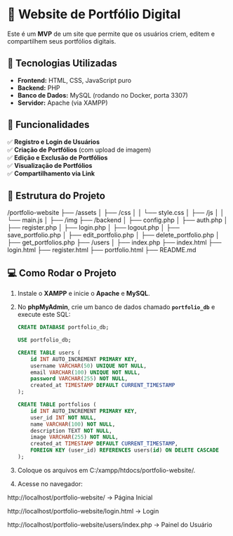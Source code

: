 # 📌 Website de Portfólio Digital

Este é um **MVP** de um site que permite que os usuários criem, editem e compartilhem seus portfólios digitais.

## 🚀 Tecnologias Utilizadas
- **Frontend:** HTML, CSS, JavaScript puro
- **Backend:** PHP
- **Banco de Dados:** MySQL (rodando no Docker, porta 3307)
- **Servidor:** Apache (via XAMPP)

## 📌 Funcionalidades
✅ **Registro e Login de Usuários**  
✅ **Criação de Portfólios** (com upload de imagem)  
✅ **Edição e Exclusão de Portfólios**  
✅ **Visualização de Portfólios**  
✅ **Compartilhamento via Link**  

## 📂 Estrutura do Projeto
/portfolio-website
 ├── /assets
 │   ├── /css
 │   │   └── style.css
 │   ├── /js
 │   │   └── main.js
 │   ├── /img
 ├── /backend
 │   ├── config.php
 │   ├── auth.php
 │   ├── register.php
 │   ├── login.php
 │   ├── logout.php
 │   ├── save_portfolio.php
 │   ├── edit_portfolio.php
 │   ├── delete_portfolio.php
 │   ├── get_portfolios.php
 ├── /users
 │   ├── index.php
 ├── index.html
 ├── login.html
 ├── register.html
 ├── portfolio.html
 ├── README.md


## 💻 Como Rodar o Projeto
1. Instale o **XAMPP** e inicie o **Apache** e **MySQL**.

2. No **phpMyAdmin**, crie um banco de dados chamado **`portfolio_db`** e execute este SQL:
   ```sql
   CREATE DATABASE portfolio_db;

   USE portfolio_db;

   CREATE TABLE users (
       id INT AUTO_INCREMENT PRIMARY KEY,
       username VARCHAR(50) UNIQUE NOT NULL,
       email VARCHAR(100) UNIQUE NOT NULL,
       password VARCHAR(255) NOT NULL,
       created_at TIMESTAMP DEFAULT CURRENT_TIMESTAMP
   );

   CREATE TABLE portfolios (
       id INT AUTO_INCREMENT PRIMARY KEY,
       user_id INT NOT NULL,
       name VARCHAR(100) NOT NULL,
       description TEXT NOT NULL,
       image VARCHAR(255) NOT NULL,
       created_at TIMESTAMP DEFAULT CURRENT_TIMESTAMP,
       FOREIGN KEY (user_id) REFERENCES users(id) ON DELETE CASCADE
   );

3. Coloque os arquivos em C:/xampp/htdocs/portfolio-website/.

4. Acesse no navegador:

http://localhost/portfolio-website/ → Página Inicial

http://localhost/portfolio-website/login.html → Login

http://localhost/portfolio-website/users/index.php → Painel do Usuário